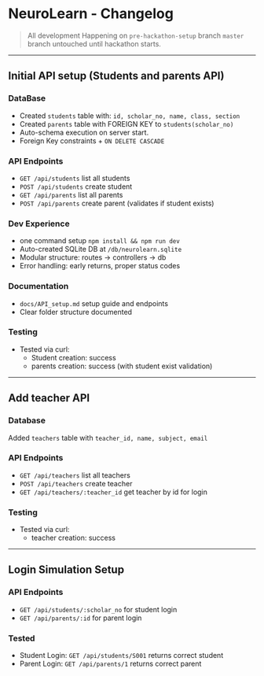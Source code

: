 # NeuroLearn - Changelog

> All development Happening on `pre-hackathon-setup` branch
> `master` branch untouched until hackathon starts.

---

## Initial API setup (Students and parents API)

### DataBase
- Created `students` table with: `id, scholar_no, name, class, section`
- Created `parents` table with FOREIGN KEY to `students(scholar_no)`
- Auto-schema execution on server start.
- Foreign Key constraints + `ON DELETE CASCADE`

### API Endpoints
- `GET /api/students` list all students
- `POST /api/students` create student
- `GET /api/parents` list all parents
- `POST /api/parents` create parent (validates if student exists)

### Dev Experience
- one command setup `npm install && npm run dev`
- Auto-created SQLite DB at `/db/neurolearn.sqlite`
- Modular structure: routes -> controllers -> db
- Error handling: early returns, proper status codes

### Documentation
- `docs/API_setup.md` setup guide and endpoints
- Clear folder structure documented

### Testing
- Tested via curl:
    - Student creation: success
    - parents creation: success (with student exist validation)

---

## Add teacher API

### Database
Added `teachers` table with `teacher_id, name, subject, email`

### API Endpoints
- `GET /api/teachers` list all teachers
- `POST /api/teachers` create teacher
- `GET /api/teachers/:teacher_id` get teacher by id for login

### Testing
- Tested via curl:
    - teacher creation: success

---

## Login Simulation Setup

### API Endpoints
- `GET /api/students/:scholar_no` for student login
- `GET /api/parents/:id` for parent login

### Tested
- Student Login: `GET /api/students/S001` returns correct student
- Parent Login: `GET /api/parents/1` returns correct parent
